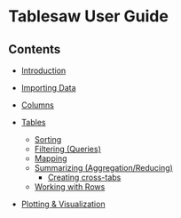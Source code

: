 Tablesaw User Guide
===================

## Contents

* [Introduction](https://jtablesaw.github.io/tablesaw/userguide/introduction)

* [Importing Data](https://jtablesaw.github.io/tablesaw/userguide/importing_data)

* [Columns](https://jtablesaw.github.io/tablesaw/userguide/columns)

* [Tables](https://jtablesaw.github.io/tablesaw/userguide/tables)

  * [Sorting](https://jtablesaw.github.io/tablesaw/userguide/sorting)
  * [Filtering (Queries)](https://jtablesaw.github.io/tablesaw/userguide/filters)
  * [Mapping](https://jtablesaw.github.io/tablesaw/userguide/mapping)
  * [Summarizing (Aggregation/Reducing)](https://jtablesaw.github.io/tablesaw/userguide/reducing)
    * [Creating cross-tabs](https://jtablesaw.github.io/tablesaw/userguide/crosstabs)
  * [Working with Rows](https://jtablesaw.github.io/tablesaw/userguide/rows)

* [Plotting & Visualization](https://jtablesaw.github.io/tablesaw/userguide/jsplots)

  
